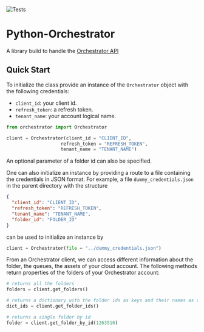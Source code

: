 ![Tests](https://github.com/alvarojimenez95/orchestrator-py/actions/workflows/tests.yml/badge.svg)

# Python-Orchestrator

A library build to handle the [Orchestrator API](https://docs.uipath.com/orchestrator/reference/api-references)

## Quick Start

To initialize the class provide an instance of the `Orchestrator` object with the following credentials:

- `client_id`: your client id.
- `refresh_token`: a refresh token.
- `tenant_name`: your account logical name.

```py
from orchestrator import Orchestrator

client = Orchestrator(client_id = "CLIENT_ID",
                    refresh_token = "REFRESH_TOKEN",
                    tenant_name = "TENANT_NAME")
```

An optional parameter of a folder id can also be specified.

One can also initialize an instance by providing a route to a file containing the credentials in JSON format. For example, a file `dummy_credentials.json` in the parent directory with the structure

```json
{
  "client_id": "CLIENT_ID",
  "refresh_token": "REFRESH_TOKEN",
  "tenant_name": "TENANT_NAME",
  "folder_id": "FOLDER_ID"
}
```

can be used to initialize an instance by

```python
client = Orchestrator(file = "../dummy_credentials.json")
```

From an Orchestrator client, we can access different information about the folder, the queues, the assets of your cloud account. The following methods return properties of the folders of your Orchestrator account:

```py
# returns all the folders
folders = client.get_folders()

# returns a dictionary with the folder ids as keys and their names as values
dict_ids = client.get_folder_ids()

# returns a single folder by id
folder = client.get_folder_by_id(1263510)
```
